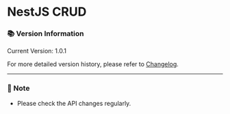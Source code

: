 # NestJS CRUD

### 📚 Version Information

Current Version: 1.0.1

For more detailed version history, please refer to [Changelog](/api/changelog).

---

### 📌 Note

- Please check the API changes regularly.
